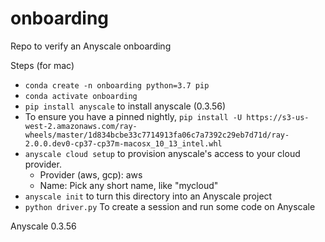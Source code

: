 # onboarding

Repo to verify an Anyscale onboarding

Steps (for mac)

* `conda create -n onboarding python=3.7 pip`
* `conda activate onboarding`
* `pip install anyscale` to install anyscale (0.3.56)
* To ensure you have a pinned nightly, `pip install -U https://s3-us-west-2.amazonaws.com/ray-wheels/master/1d834bcbe33c7714913fa06c7a7392c29eb7d71d/ray-2.0.0.dev0-cp37-cp37m-macosx_10_13_intel.whl`
* `anyscale cloud setup` to provision anyscale's access to your cloud provider.
  * Provider (aws, gcp): aws
  * Name: Pick any short name, like "mycloud"
* `anyscale init` to turn this directory into an Anyscale project
* `python driver.py` To create a session and run some code on Anyscale

Anyscale 0.3.56
